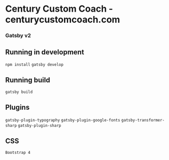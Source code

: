 # Century Custom Coach - centurycustomcoach.com
### Gatsby v2

## Running in development
`npm install`
`gatsby develop`

## Running build
`gatsby build`

## Plugins
`gatsby-plugin-typography`
`gatsby-plugin-google-fonts`
`gatsby-transformer-sharp`
`gatsby-plugin-sharp`

## CSS
`Bootstrap 4`
